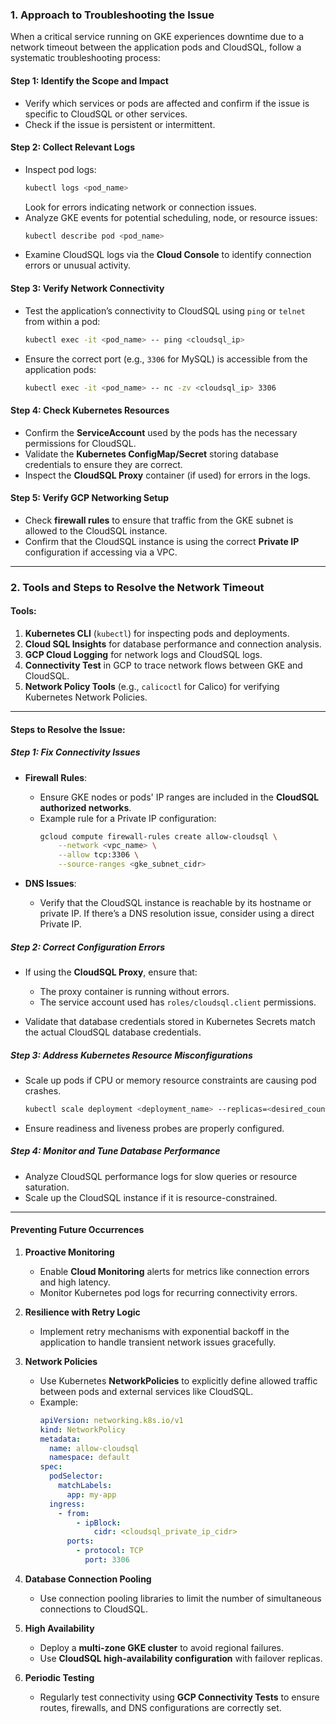 ### **1. Approach to Troubleshooting the Issue**

When a critical service running on GKE experiences downtime due to a network timeout between the application pods and CloudSQL, follow a systematic troubleshooting process:

#### **Step 1: Identify the Scope and Impact**
- Verify which services or pods are affected and confirm if the issue is specific to CloudSQL or other services.
- Check if the issue is persistent or intermittent.

#### **Step 2: Collect Relevant Logs**
- Inspect pod logs:
  ```bash
  kubectl logs <pod_name>
  ```
  Look for errors indicating network or connection issues.
- Analyze GKE events for potential scheduling, node, or resource issues:
  ```bash
  kubectl describe pod <pod_name>
  ```
- Examine CloudSQL logs via the **Cloud Console** to identify connection errors or unusual activity.

#### **Step 3: Verify Network Connectivity**
- Test the application’s connectivity to CloudSQL using `ping` or `telnet` from within a pod:
  ```bash
  kubectl exec -it <pod_name> -- ping <cloudsql_ip>
  ```
- Ensure the correct port (e.g., `3306` for MySQL) is accessible from the application pods:
  ```bash
  kubectl exec -it <pod_name> -- nc -zv <cloudsql_ip> 3306
  ```

#### **Step 4: Check Kubernetes Resources**
- Confirm the **ServiceAccount** used by the pods has the necessary permissions for CloudSQL.
- Validate the **Kubernetes ConfigMap/Secret** storing database credentials to ensure they are correct.
- Inspect the **CloudSQL Proxy** container (if used) for errors in the logs.

#### **Step 5: Verify GCP Networking Setup**
- Check **firewall rules** to ensure that traffic from the GKE subnet is allowed to the CloudSQL instance.
- Confirm that the CloudSQL instance is using the correct **Private IP** configuration if accessing via a VPC.

---

### **2. Tools and Steps to Resolve the Network Timeout**

#### **Tools**:
1. **Kubernetes CLI** (`kubectl`) for inspecting pods and deployments.
2. **Cloud SQL Insights** for database performance and connection analysis.
3. **GCP Cloud Logging** for network logs and CloudSQL logs.
4. **Connectivity Test** in GCP to trace network flows between GKE and CloudSQL.
5. **Network Policy Tools** (e.g., `calicoctl` for Calico) for verifying Kubernetes Network Policies.

---

#### **Steps to Resolve the Issue**:

##### **Step 1: Fix Connectivity Issues**
- **Firewall Rules**:
  - Ensure GKE nodes or pods' IP ranges are included in the **CloudSQL authorized networks**.
  - Example rule for a Private IP configuration:
    ```bash
    gcloud compute firewall-rules create allow-cloudsql \
        --network <vpc_name> \
        --allow tcp:3306 \
        --source-ranges <gke_subnet_cidr>
    ```

- **DNS Issues**:
  - Verify that the CloudSQL instance is reachable by its hostname or private IP. If there’s a DNS resolution issue, consider using a direct Private IP.

##### **Step 2: Correct Configuration Errors**
- If using the **CloudSQL Proxy**, ensure that:
  - The proxy container is running without errors.
  - The service account used has `roles/cloudsql.client` permissions.

- Validate that database credentials stored in Kubernetes Secrets match the actual CloudSQL database credentials.

##### **Step 3: Address Kubernetes Resource Misconfigurations**
- Scale up pods if CPU or memory resource constraints are causing pod crashes.
  ```bash
  kubectl scale deployment <deployment_name> --replicas=<desired_count>
  ```
- Ensure readiness and liveness probes are properly configured.

##### **Step 4: Monitor and Tune Database Performance**
- Analyze CloudSQL performance logs for slow queries or resource saturation.
- Scale up the CloudSQL instance if it is resource-constrained.

---

#### **Preventing Future Occurrences**

1. **Proactive Monitoring**
   - Enable **Cloud Monitoring** alerts for metrics like connection errors and high latency.
   - Monitor Kubernetes pod logs for recurring connectivity errors.

2. **Resilience with Retry Logic**
   - Implement retry mechanisms with exponential backoff in the application to handle transient network issues gracefully.

3. **Network Policies**
   - Use Kubernetes **NetworkPolicies** to explicitly define allowed traffic between pods and external services like CloudSQL.
   - Example:
     ```yaml
     apiVersion: networking.k8s.io/v1
     kind: NetworkPolicy
     metadata:
       name: allow-cloudsql
       namespace: default
     spec:
       podSelector:
         matchLabels:
           app: my-app
       ingress:
         - from:
             - ipBlock:
                 cidr: <cloudsql_private_ip_cidr>
           ports:
             - protocol: TCP
               port: 3306
     ```

4. **Database Connection Pooling**
   - Use connection pooling libraries to limit the number of simultaneous connections to CloudSQL.

5. **High Availability**
   - Deploy a **multi-zone GKE cluster** to avoid regional failures.
   - Use **CloudSQL high-availability configuration** with failover replicas.

6. **Periodic Testing**
   - Regularly test connectivity using **GCP Connectivity Tests** to ensure routes, firewalls, and DNS configurations are correctly set.

